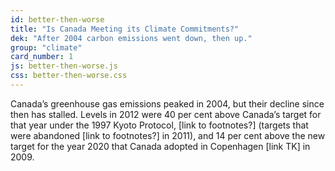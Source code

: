 ```yaml
---
id: better-then-worse
title: "Is Canada Meeting its Climate Commitments?"
dek: "After 2004 carbon emissions went down, then up."
group: "climate"
card_number: 1
js: better-then-worse.js
css: better-then-worse.css
---
```

Canada’s greenhouse gas emissions peaked in 2004, but their decline since then has stalled. Levels in 2012 were 40 per cent above Canada’s target for that year under the 1997 Kyoto Protocol, [link to footnotes?] (targets that were abandoned [link to footnotes?] in 2011), and 14 per cent above the new target for the year 2020 that Canada adopted in Copenhagen [link TK] in 2009. 

<div id="better-then-worse-datavis"></div>
